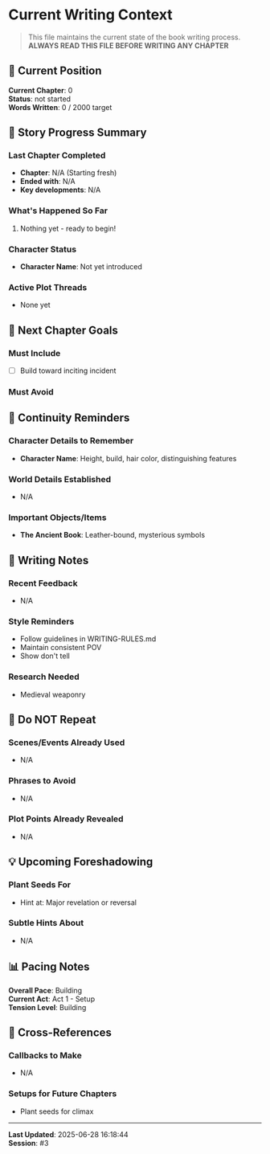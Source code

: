 # Current Writing Context

> This file maintains the current state of the book writing process.
> **ALWAYS READ THIS FILE BEFORE WRITING ANY CHAPTER**

## 📍 Current Position

**Current Chapter**: 0  
**Status**: not started  
**Words Written**: 0 / 2000 target

## 📖 Story Progress Summary

### Last Chapter Completed
- **Chapter**: N/A (Starting fresh)
- **Ended with**: N/A
- **Key developments**: N/A

### What's Happened So Far
1. Nothing yet - ready to begin!

### Character Status
- **Character Name**: Not yet introduced

### Active Plot Threads
- None yet

## 🎯 Next Chapter Goals

### Must Include
- [ ] Build toward inciting incident

### Must Avoid

## 🔄 Continuity Reminders

### Character Details to Remember
- **Character Name**: Height, build, hair color, distinguishing features

### World Details Established
- N/A

### Important Objects/Items
- **The Ancient Book**: Leather-bound, mysterious symbols

## 📝 Writing Notes

### Recent Feedback
- N/A

### Style Reminders
- Follow guidelines in WRITING-RULES.md
- Maintain consistent POV
- Show don't tell

### Research Needed
- Medieval weaponry

## 🚫 Do NOT Repeat

### Scenes/Events Already Used
- N/A

### Phrases to Avoid
- N/A

### Plot Points Already Revealed
- N/A

## 💡 Upcoming Foreshadowing

### Plant Seeds For
- Hint at: Major revelation or reversal

### Subtle Hints About
- N/A

## 📊 Pacing Notes

**Overall Pace**: Building  
**Current Act**: Act 1 - Setup  
**Tension Level**: Building  

## 🔗 Cross-References

### Callbacks to Make
- N/A

### Setups for Future Chapters
- Plant seeds for climax

---

**Last Updated**: 2025-06-28 16:18:44  
**Session**: #3
